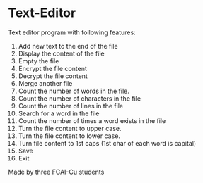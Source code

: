 # Text-Editor
Text editor program with following features:

1. Add new text to the end of the file 
2. Display the content of the file
3. Empty the file
4. Encrypt the file content 
5. Decrypt the file content
6. Merge another file
7. Count the number of words in the file.
8. Count the number of characters in the file
9. Count the number of lines in the file
10. Search for a word in the file
11. Count the number of times a word exists in the file
12. Turn the file content to upper case.
13. Turn the file content to lower case.
14. Turn file content to 1st caps (1st char of each word is capital) 
15. Save
16. Exit

Made by three FCAI-Cu students
